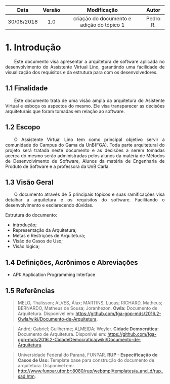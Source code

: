 | Data | Versão | Modificação | Autor |
|:---:|:--:|:---:|:---:|
| 30/08/2018 | 1.0 | criação do documento e adição do tópico 1 | Pedro R. |

# 1. Introdução

<p align="justify"> &emsp;&emsp;Este documento visa apresentar a arquitetura de software aplicada no desenvolvimento do Assistente Virtual Lino, garantindo uma facilidade de visualização dos requisitos e da estrutura para com os desenvolvedores.</p>

## 1.1 Finalidade

<p align="justify"> &emsp;&emsp;Este documento trata de uma visão ampla da arquitetura do Asistente Virtual e esboça os aspectos do mesmo. Ele visa transparecer as decisões arquiteturais que foram tomadas em relação ao software.</p>

## 1.2 Escopo

<p align="justify"> &emsp;&emsp;O Assistente Virtual Lino tem como principal objetivo servir a comunidade do Campus do Gama da UnB(FGA). Toda parte arquitetural do projeto será tratada neste documento e as decisões a serem tomadas acerca do mesmo serão administradas pelos alunos da matéria de Métodos de Desenvolvimento de Software, Alunos da matéria de Engenharia de Produto de Software e a professora da UnB Carla.</p>

## 1.3 Visão Geral

<p align="justify"> &emsp;&emsp;O documento através de 5 principais tópicos e suas ramificações visa detalhar a arquitetura e os requisitos do software. Facilitando o desenvolvimento e esclarecendo dúvidas.</p>

Estrutura do documento:

* introdução;
* Representação da Arquitetura;
* Metas e Restrições de Arquitetura;
* Visão de Casos de Uso;
* Visão lógica;

## 1.4 Definições, Acrônimos e Abreviações

* API: Application Programming Interface

## 1.5 Referências

> MELO, Thalisson; ALVES, Álax; MARTINS, Lucas; RICHARD, Matheus; BERNARDO, Matheus de Sousa; Joranhezon. <b>Owla:</b> Documento de Arquitetura. Disponível em: <https://github.com/fga-gpp-mds/2016.2-Owla/wiki/Documento-de-Arquitetura>.

> André; Gabriel; Guilherme; ALMEIDA; Weyler. <b>Cidade Democrática:</b> Documento de Arquitetura. Disponível em: <https://github.com/fga-gpp-mds/2016.2-CidadeDemocratica/wiki/Documento-de-Arquitetura>. 


> Universidade Federal do Paraná, FUNPAR. <b>RUP - Especificação de Casos de Uso:</b> Template base para construção do documento de arquitetura. Disponível em: <http://www.funpar.ufpr.br:8080/rup/webtmpl/templates/a_and_d/rup_sad.htm>.